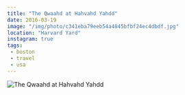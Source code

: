 ```yaml
---
title: "The Qwaahd at Hahvahd Yahdd"
date: 2016-03-19
image: "/img/photo/c341eba79eeb54a4845bfbf24ec4dbdf.jpg"
location: "Harvard Yard"
instagram: true
tags:
 - boston
 - travel
 - usa
---
```


![The Qwaahd at Hahvahd Yahdd](/img/photo/c341eba79eeb54a4845bfbf24ec4dbdf.jpg)
